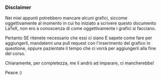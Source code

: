 ### Disclaimer

Nei miei appunti potrebbero mancare alcuni grafici, siccome oggettivamente al 
momento in cui ho iniziato a scrivere questo documento LaTeX, non ero a conoscenza 
di come oggettivamente i grafici si facciano. 

Pertanto SE ritenete necessario che essi ci siano E sapete come fare per 
aggiungerli, mandatemi una pull request con l'inserimento del grafico in questione,
oppure pazientate il tempo che ci vorrà per aggiungerli alla fine del corso.

Chiaramente, per completezza, me li andrò ad imparare, ci mancherebbe!

Peace :) 